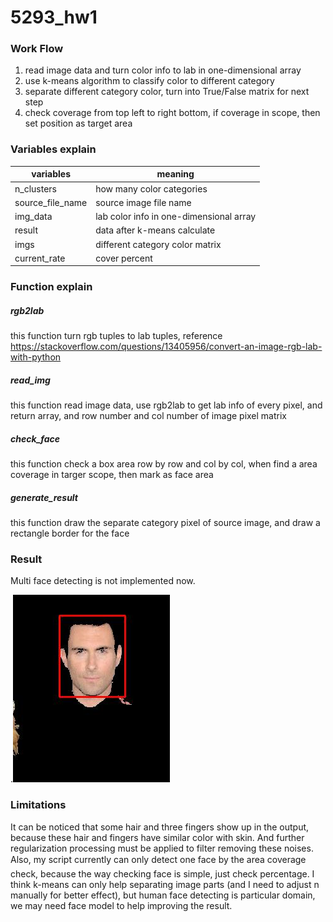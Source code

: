 # 5293_hw1
### Work Flow
1. read image data and turn color info to lab in one-dimensional array
2. use k-means algorithm to classify color to  different category
3. separate different category color, turn into True/False matrix for next step
4. check coverage from top left to right bottom, if coverage in scope, then set position as target area

### Variables explain
| variables | meaning |
| --- | --- |
| n_clusters | how many color categories |
| source_file_name | source image file name|
| img_data | lab color info in one-dimensional array |
| result | data after k-means calculate | 
| imgs | different category color matrix | 
|current_rate | cover percent | 

### Function explain

##### rgb2lab
this function turn rgb tuples to lab tuples, reference https://stackoverflow.com/questions/13405956/convert-an-image-rgb-lab-with-python
    
##### read_img
this function read image data, use rgb2lab to get lab info of every pixel, and return array, and row number and col number of image pixel matrix

##### check_face
this function check a box area row by row and col by col, when find a area coverage in targer scope, then mark as face area

##### generate_result
this function draw the separate category pixel of source image, and draw a rectangle border for the face

### Result
Multi face detecting is not implemented now.

.![](89_48result.jpg)

### Limitations
It can be noticed that some hair and three fingers show up in the output, because these hair and fingers have similar color with skin. And further regularization processing must be applied to filter removing these noises. Also, my script currently can only detect one face by the area coverage check, because the way checking face is simple, just check percentage. I think k-means can only help separating image parts (and I need to adjust n manually for better effect), but human face detecting is particular domain, we may need face model to help improving the result. 

